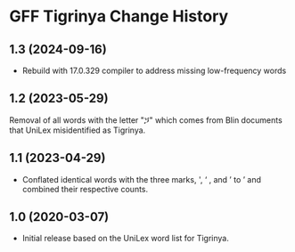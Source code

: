 GFF Tigrinya Change History
====================

1.3 (2024-09-16)
----------------
* Rebuild with 17.0.329 compiler to address missing low-frequency words

1.2 (2023-05-29)
----------------
Removal of all words with the letter "ጛ" which comes from Blin documents that UniLex misidentified as Tigrinya.

1.1 (2023-04-29)
----------------
* Conflated identical words with the three marks, ', ‘ , and ’  to ’ and combined their respective counts.

1.0 (2020-03-07)
----------------
* Initial release based on the UniLex word list for Tigrinya.
